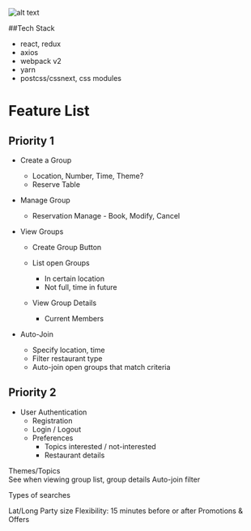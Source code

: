 ![alt text](https://cdn.rg-galieva.com/img/openseat.jpg "OpenSeat")

##Tech Stack
- react, redux
- axios
- webpack v2
- yarn
- postcss/cssnext, css modules

# Feature List

## Priority 1
* Create a Group
  * Location, Number, Time, Theme?
  * Reserve Table

* Manage Group
  * Reservation Manage - Book, Modify, Cancel

* View Groups
  * Create Group Button
  * List open Groups
    * In certain location
    * Not full, time in future

  * View Group Details
    * Current Members
    
* Auto-Join
	* Specify location, time
	* Filter restaurant type
	* Auto-join open groups that match criteria

## Priority 2
* User Authentication
  * Registration
  * Login / Logout
  * Preferences
	* Topics interested / not-interested
	* Restaurant details

Themes/Topics	
See when viewing group list, group details
Auto-join filter

Types of searches

Lat/Long
Party size
Flexibility: 15 minutes before or after
Promotions & Offers

